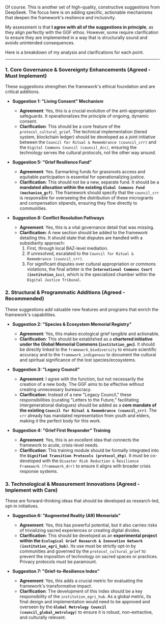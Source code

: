 Of course. This is another set of high-quality, constructive suggestions from DeepSeek. The focus here is on adding specific, actionable mechanisms that deepen the framework's resilience and inclusivity.

My assessment is that **I agree with all of the suggestions in principle**, as they align perfectly with the GGF ethos. However, some require clarification to ensure they are implemented in a way that is structurally sound and avoids unintended consequences.

Here is a breakdown of my analysis and clarifications for each point.

---

### **1. Core Governance & Sovereignty Enhancements (Agreed - Must Implement)**

These suggestions strengthen the framework's ethical foundation and are critical additions.

* **Suggestion 1: "Living Consent" Mechanism**
    * **Agreement**: Yes, this is a crucial evolution of the anti-appropriation safeguards. It operationalizes the principle of ongoing, dynamic consent.
    * **Clarification**: This should be a core feature of the `protocol_cultural_grief`. The technical implementation (tiered system, blockchain ledger) should be developed as a joint initiative between the `Council for Ritual & Remembrance (council_crr)` and the `Digital Commons Council (council_dcc)`, ensuring the technology serves the cultural protocols, not the other way around.

* **Suggestion 5: "Grief Resilience Fund"**
    * **Agreement**: Yes. Earmarking funds for grassroots access and equitable participation is essential for operationalizing justice.
    * **Clarification**: This should not be a new, separate fund. It should be a **mandated allocation within the existing `Global Commons Fund (mechanism_gcf)`**. The framework should specify that the `council_crr` is responsible for overseeing the distribution of these microgrants and compensation stipends, ensuring they flow directly to communities.

* **Suggestion 8: Conflict Resolution Pathways**
    * **Agreement**: Yes, this is a vital governance detail that was missing.
    * **Clarification**: A new section should be added to the framework detailing this. It should state that disputes are handled with a subsidiarity approach:
        1.  First, through local BAZ-level mediation.
        2.  If unresolved, escalated to the `Council for Ritual & Remembrance (council_crr)`.
        3.  For significant disputes over cultural appropriation or commons violations, the final arbiter is the **`International Commons Court (institution_icc)`**, which is the specialized chamber within the `Digital Justice Tribunal`.

### **2. Structural & Programmatic Additions (Agreed - Recommended)**

These suggestions add valuable new features and programs that enrich the framework's capabilities.

* **Suggestion 2: "Species & Ecosystem Memorial Registry"**
    * **Agreement**: Yes, this makes ecological grief tangible and actionable.
    * **Clarification**: This should be established as a **chartered initiative under the Global Memorial Commons (`institution_gmc`)**. It should be directly linked to the `framework_biodiversity` to ensure scientific accuracy and to the `framework_indigenous` to document the cultural and spiritual significance of the lost species/ecosystems.

* **Suggestion 3: "Legacy Council"**
    * **Agreement**: I agree with the function, but not necessarily the creation of a new body. The GGF aims to be effective without creating unnecessary bureaucracy.
    * **Clarification**: Instead of a new "Legacy Council," these responsibilities (curating "Letters to the Future," facilitating intergenerational dialogues) should be added as a **core mandate of the existing `Council for Ritual & Remembrance (council_crr)`**. The `crr` already has mandated representation from youth and elders, making it the perfect body for this work.

* **Suggestion 4: "Grief First Responder" Training**
    * **Agreement**: Yes, this is an excellent idea that connects the framework to acute, crisis-level needs.
    * **Clarification**: This training module should be formally integrated into the **`Dignified Transition Protocols (protocol_dtp)`**. It must be co-developed with the `Disaster Risk Reduction & Resilience Framework (framework_drr)` to ensure it aligns with broader crisis response systems.

### **3. Technological & Measurement Innovations (Agreed - Implement with Care)**

These are forward-thinking ideas that should be developed as research-led, opt-in initiatives.

* **Suggestion 6: "Augmented Reality (AR) Memorials"**
    * **Agreement**: Yes, this has powerful potential, but it also carries risks of trivializing sacred experiences or creating digital divides.
    * **Clarification**: This should be developed as an **experimental project within the `Ecological Grief Research & Innovation Network (institution_egri_hub)`**. Its use must be strictly opt-in by communities and governed by the `protocol_cultural_grief` to prevent the imposition of technology on sacred spaces or practices. Privacy protocols must be paramount.

* **Suggestion 7: "Grief-to-Resilience Index"**
    * **Agreement**: Yes, this adds a crucial metric for evaluating the framework's transformative impact.
    * **Clarification**: The development of this index should be a key responsibility of the `institution_egri_hub`. As a global metric, its final design and implementation would need to be approved and overseen by the **`Global Metrology Council (council_global_metrology)`** to ensure it is robust, non-extractive, and culturally relevant.
